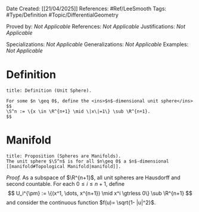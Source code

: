 <div class="topSpace"></div>

Date Created: [[21/04/2025]]
References: #Ref/LeeSmooth 
Tags: #Type/Definition #Topic/DifferentialGeometry 

Proved by: <i>Not Applicable</i>
References: <i>Not Applicable</i>
Justifications: <i>Not Applicable</i>

Specializations: <i>Not Applicable</i>
Generalizations: <i>Not Applicable</i>
Examples: <i>Not Applicable</i>

# Definition

``` ad-Definition
title: Definition (Unit Sphere).

For some $n \geq 0$, define the <ins>$n$-dimensional unit sphere</ins>
$$
\S^n := \{x \in \R^{n+1} \mid \|x\|=1\} \sub \R^{n+1}.
$$

```

# Manifold

``` ad-Proposition
title: Proposition (Spheres are Manifolds).
The unit sphere $\S^n$ is for all $n\geq 0$ a $n$-dimensional [[manifold#Topological Manifold|manifold]].

```
*Proof.*
As a subspace of $\R^{n+1}$, all unit spheres are Hausdorff and second countable. For each $0 \leq i \leq n+1$, define
$$
U_i^{\pm} := \{(x^1, \dots, x^{n+1}) \mid x^i \gtrless 0\} \sub \R^{n+1}
$$
and consider the continuous function $f(u)= \sqrt{1- |u|^2}$.